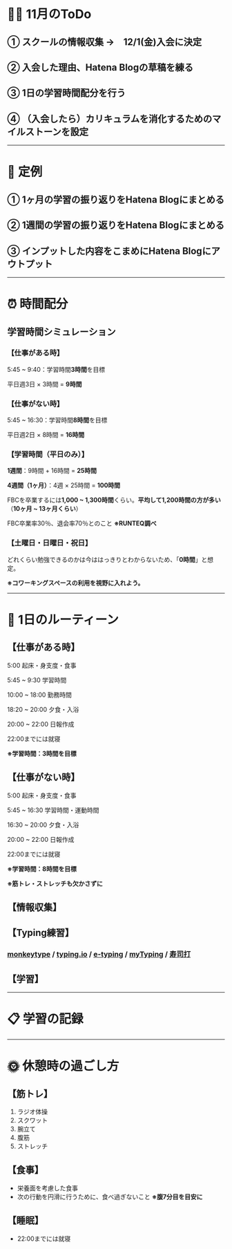 # 🏋🏻 11月のToDo
## ① スクールの情報収集 →　12/1(金)入会に決定
## ② 入会した理由、Hatena Blogの草稿を練る
## ③ 1日の学習時間配分を行う
## ④ （入会したら）カリキュラムを消化するためのマイルストーンを設定
***


# 📌 定例
## ① 1ヶ月の学習の振り返りをHatena Blogにまとめる
## ② 1週間の学習の振り返りをHatena Blogにまとめる
## ③ インプットした内容をこまめにHatena Blogにアウトプット
***


# ⏰ 時間配分
## 学習時間シミュレーション
### 【仕事がある時】
    
5:45 ~ 9:40：学習時間**3時間**を目標
    
平日週3日 × 3時間 = **9時間**
    
### 【仕事がない時】
    
5:45 ~ 16:30：学習時間**8時間**を目標
    
平日週2日 × 8時間 = **16時間**
    
### 【学習時間（平日のみ）】
    
**1週間**：9時間 + 16時間 = **25時間**
    
**4週間（1ヶ月）**：4週 × 25時間 = **100時間**
    
FBCを卒業するには**1,000 ~ 1,300時間**くらい。**平均して1,200時間の方が多い**（**10ヶ月 ~ 13ヶ月くらい**）
    
FBC卒業率30％、退会率70％とのこと **※RUNTEQ調べ**

### 【土曜日・日曜日・祝日】
    
どれくらい勉強できるのかは今ははっきりとわからないため、「**0時間**」と想定。
    
**※コワーキングスペースの利用を視野に入れよう。**
***


# 🕺 1日のルーティーン
## 【仕事がある時】
5:00 起床・身支度・食事

5:45 ~ 9:30 学習時間

10:00 ~ 18:00 勤務時間

18:20 ~ 20:00 夕食・入浴

20:00 ~ 22:00 日報作成

22:00までには就寝

**※学習時間：3時間を目標**

## 【仕事がない時】
5:00 起床・身支度・食事

5:45 ~ 16:30 学習時間・運動時間

16:30 ~ 20:00 夕食・入浴

20:00 ~ 22:00 日報作成

22:00までには就寝

**※学習時間：8時間を目標**

**※筋トレ・ストレッチも欠かさずに**
## 【情報収集】
### 
## 【Typing練習】
### [monkeytype](https://monkeytype.com) / [typing.io](https://typing.io) / [e-typing](https://www.e-typing.ne.jp) / [myTyping](https://typing.twi1.me/) / [寿司打](https://sushida.net/play.html) 
## 【学習】

***

# 📋 学習の記録

***


# 🌞 休憩時の過ごし方
## 【筋トレ】
1. ラジオ体操
2. スクワット
3. 腕立て
4. 腹筋
5. ストレッチ

## 【食事】
- 栄養面を考慮した食事
- 次の行動を円滑に行うために、食べ過ぎないこと **※腹7分目を目安に**

## 【睡眠】
- 22:00までには就寝

